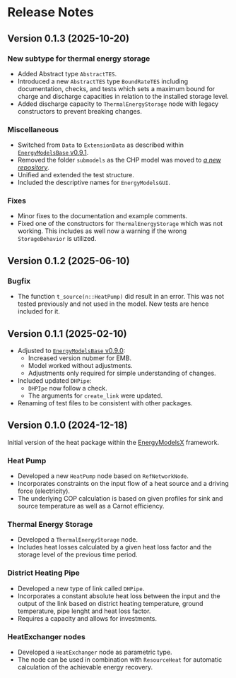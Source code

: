 # Release Notes

## Version 0.1.3 (2025-10-20)

### New subtype for thermal energy storage

* Added Abstract type `AbstractTES`.
* Introduced a new `AbstractTES` type `BoundRateTES` including documentation, checks, and tests which sets a maximum bound for charge and discharge capacities in relation to the installed storage level.
* Added discharge capacity to `ThermalEnergyStorage` node with legacy constructors to prevent breaking changes.

### Miscellaneous

* Switched from `Data` to `ExtensionData` as described within [`EnergyModelsBase` v0.9.1](https://github.com/EnergyModelsX/EnergyModelsBase.jl/releases/tag/v0.9.1).
* Removed the folder `submodels` as the CHP model was moved to *[a new repository](https://github.com/iDesignRES/CHP_modelling)*.
* Unified and extended the test structure.
* Included the descriptive names for `EnergyModelsGUI`.

### Fixes

* Minor fixes to the documentation and example comments.
* Fixed one of the constructors for `ThermalEnergyStorage` which was not working.
  This includes as well now a warning if the wrong `StorageBehavior` is utilized.

## Version 0.1.2 (2025-06-10)

### Bugfix

* The function `t_source(n::HeatPump)` did result in an error.
  This was not tested previously and not used in the model.
  New tests are hence included for it.

## Version 0.1.1 (2025-02-10)

* Adjusted to [`EnergyModelsBase` v0.9.0](https://github.com/EnergyModelsX/EnergyModelsBase.jl/releases/tag/v0.9.0):
  * Increased version nubmer for EMB.
  * Model worked without adjustments.
  * Adjustments only required for simple understanding of changes.
* Included updated `DHPipe`:
  * `DHPIpe` now follow a check.
  * The arguments for `create_link` were updated.
* Renaming of test files to be consistent with other packages.

## Version 0.1.0 (2024-12-18)

Initial version of the heat package within the [EnergyModelsX](https://github.com/EnergyModelsX) framework.

### Heat Pump

* Developed a new `HeatPump` node based on `RefNetworkNode`.
* Incorporates constraints on the input flow of a heat source and a driving force (electricity).
* The underlying COP calculation is based on given profiles for sink and source temperature as well as a Carnot efficiency.

### Thermal Energy Storage

* Developed a `ThermalEnergyStorage` node.
* Includes heat losses calculated by a given heat loss factor and the storage level of the previous time period.

### District Heating Pipe

* Developed a new type of link called `DHPipe`.
* Incorporates a constant absolute heat loss between the input and the output of the link based on district heating temperature, ground temperature, pipe lenght and heat loss factor.
* Requires a capacity and allows for investments.

### HeatExchanger nodes

* Developed a `HeatExchanger` node as parametric type.
* The node can be used in combination with `ResourceHeat` for automatic calculation of the achievable energy recovery.
